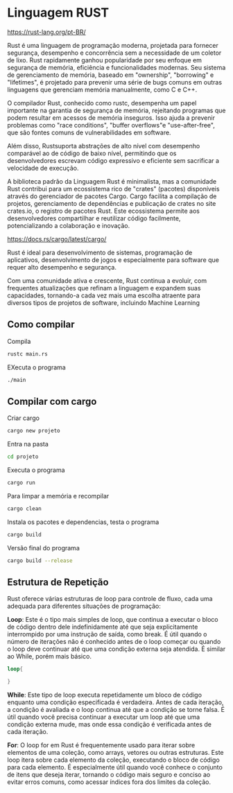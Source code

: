 # Linguagem RUST

https://rust-lang.org/pt-BR/

Rust é uma linguagem de programação moderna, projetada para fornecer segurança, desempenho e concorrência sem a necessidade de um coletor de lixo. Rust rapidamente ganhou popularidade por seu enfoque em segurança de memória, eficiência e funcionalidades modernas.
Seu sistema de gerenciamento de memória, baseado em "ownership", "borrowing" e "lifetimes", é projetado para prevenir uma série de bugs comuns em outras linguagens que gerenciam memória manualmente, como C e C++.

O compilador Rust, conhecido como rustc, desempenha um papel importante na garantia de segurança de memória, rejeitando programas que podem resultar em acessos de memória inseguros.
Isso ajuda a prevenir problemas como "race conditions", "buffer overflows"e "use-after-free", que são fontes comuns de vulnerabilidades em software. 

Além disso, Rustsuporta abstrações de alto nível com desempenho comparável ao de código de baixo nível, permitindo que os desenvolvedores escrevam código expressivo e eficiente sem sacrificar a velocidade de execução.

A biblioteca padrão da Linguagem Rust é minimalista, mas a comunidade Rust contribui para um ecossistema rico de "crates" (pacotes) disponíveis através do gerenciador de pacotes Cargo. Cargo facilita a compilação de projetos, gerenciamento de dependências e publicação de crates no site crates.io, o registro de pacotes Rust. Este ecossistema permite aos desenvolvedores compartilhar e reutilizar código facilmente, potencializando a colaboração e inovação.

https://docs.rs/cargo/latest/cargo/

Rust é ideal para desenvolvimento de sistemas, programação de aplicativos, desenvolvimento de jogos e especialmente para software que requer alto desempenho e segurança. 

Com uma comunidade ativa e crescente, Rust continua a evoluir, com frequentes atualizações que refinam a linguagem e expandem suas capacidades, tornando-a cada vez mais uma escolha atraente para diversos tipos de projetos de software, incluindo Machine Learning

## Como compilar

Compila
```bash
rustc main.rs
```
EXecuta o programa
```bash
./main
```

## Compilar com cargo

Criar cargo
```bash
cargo new projeto
```

Entra na pasta
```bash
cd projeto
```

Executa o programa
```bash
cargo run
```
Para limpar a memória e recompilar
```bash
cargo clean
```
Instala os pacotes e dependencias, testa o programa
```bash
cargo build
```

Versão final do programa
```bash
cargo build --release
```

## Estrutura de Repetição

Rust oferece várias estruturas de loop para controle de fluxo, cada uma adequada para diferentes situações de programação:

**Loop**: Este é o tipo mais simples de loop, que continua a executar o bloco de código dentro dele indefinidamente até que seja explicitamente interrompido por uma instrução de saída, como break. É útil quando o número de iterações não é conhecido antes de o loop começar ou quando o loop deve continuar até que uma condição externa seja atendida. É similar ao While, porém mais básico.

```rust
loop{

}
```

**While**: Este tipo de loop executa repetidamente um bloco de código enquanto uma condição especificada é verdadeira. Antes de cada iteração, a condição é avaliada e o loop continua até que a condição se torne falsa. É útil quando você precisa continuar a executar um loop até que uma condição externa mude, mas onde essa condição é verificada antes de cada iteração.


**For**: O loop for em Rust é frequentemente usado para iterar sobre elementos de uma coleção, como arrays, vetores ou outras estruturas. Este loop itera sobre cada elemento da coleção, executando o bloco de código para cada elemento. É especialmente útil quando você conhece o conjunto de itens que deseja iterar, tornando o código mais seguro e conciso ao evitar erros comuns, como acessar índices fora dos limites da coleção.